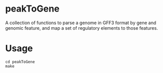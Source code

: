 # peakToGene
A collection of functions to parse a genome in GFF3 format by gene and genomic feature, and map a set of regulatory elements to those features.
# Usage
```
cd peakToGene
make
```
